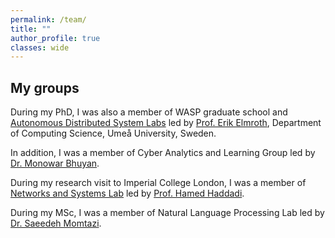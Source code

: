 ```yaml
---
permalink: /team/
title: ""
author_profile: true
classes: wide
---
```


## My groups
 
During my PhD, I was also a member of WASP graduate school and [Autonomous Distributed System Labs](https://github.com/sourasb05/sourasb05.github.io/edit/master/_pages/team.md) led by [Prof. Erik Elmroth](https://www.umu.se/personal/erik-elmroth/), Department of Computing Science, Umeå University, Sweden.

In addition, I was a member of Cyber Analytics and Learning Group led by [Dr. Monowar Bhuyan](https://people.cs.umu.se/monowar/index.html).

During my research visit to Imperial College London, I was a member of [Networks and Systems Lab](https://netsys.doc.ic.ac.uk/) led by [Prof. Hamed Haddadi](https://profiles.imperial.ac.uk/h.haddadi).

During my MSc, I was a member of Natural Language Processing Lab led by [Dr. Saeedeh Momtazi](https://aut.ac.ir/cv/2345/SAEEDE-MOMTAZI?slc_lang=en&&cv=2345&mod=scv).